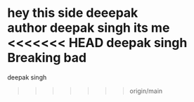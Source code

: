 hey this side deeepak
<br>
author deepak singh its me
<<<<<<< HEAD
deepak singh
Breaking bad
=======

deepak singh
>>>>>>> origin/main
